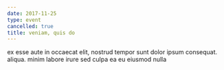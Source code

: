 ```yaml
---
date: 2017-11-25
type: event
cancelled: true
title: veniam, quis do
---
```

ex esse aute in occaecat elit, nostrud tempor sunt dolor ipsum consequat. aliqua. minim labore irure sed culpa ea eu eiusmod nulla